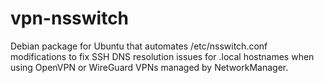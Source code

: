 # vpn-nsswitch
Debian package for Ubuntu that automates /etc/nsswitch.conf modifications to fix SSH DNS resolution issues for .local hostnames when using OpenVPN or WireGuard VPNs managed by NetworkManager.
